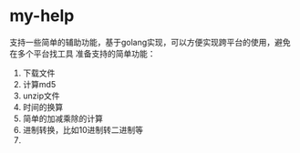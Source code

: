 # my-help
支持一些简单的辅助功能，基于golang实现，可以方便实现跨平台的使用，避免在多个平台找工具
准备支持的简单功能：
1. 下载文件
2. 计算md5
3. unzip文件
4. 时间的换算
5. 简单的加减乘除的计算
6. 进制转换，比如10进制转二进制等
7. 
